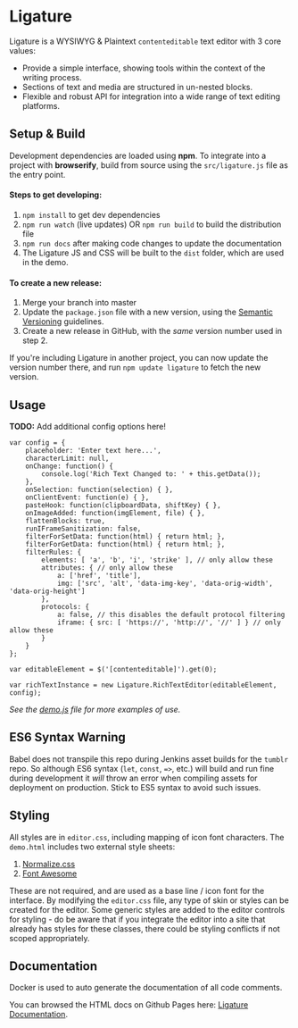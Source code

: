 Ligature
========

Ligature is a WYSIWYG & Plaintext `contenteditable` text editor with 3 core values:

- Provide a simple interface, showing tools within the context of the writing process.
- Sections of text and media are structured in un-nested blocks.
- Flexible and robust API for integration into a wide range of text editing platforms.

## Setup & Build

Development dependencies are loaded using **npm**. To integrate into a project with **browserify**, build from source using the `src/ligature.js` file as the entry point.

#### Steps to get developing:

1. `npm install` to get dev dependencies
2. `npm run watch` (live updates) OR `npm run build` to build the distribution file
3. `npm run docs` after making code changes to update the documentation
4. The Ligature JS and CSS will be built to the `dist` folder, which are used in the demo.

#### To create a new release:

1. Merge your branch into master
2. Update the `package.json` file with a new version, using the [Semantic Versioning](http://semver.org) guidelines.
3. Create a new release in GitHub, with the _same_ version number used in step 2.

If you're including Ligature in another project, you can now update the version number there, and run `npm update ligature` to fetch the new version.

## Usage

**TODO:** Add additional config options here!

    var config = {
        placeholder: 'Enter text here...',
        characterLimit: null,
        onChange: function() {
            console.log('Rich Text Changed to: ' + this.getData());
        },
        onSelection: function(selection) { },
        onClientEvent: function(e) { },
        pasteHook: function(clipboardData, shiftKey) { },
        onImageAdded: function(imgElement, file) { },
        flattenBlocks: true,
        runIFrameSanitization: false,
        filterForSetData: function(html) { return html; },
        filterForGetData: function(html) { return html; },
        filterRules: {
            elements: [ 'a', 'b', 'i', 'strike' ], // only allow these
            attributes: { // only allow these
                a: ['href', 'title'],
                img: ['src', 'alt', 'data-img-key', 'data-orig-width', 'data-orig-height']
            },
            protocols: {
                a: false, // this disables the default protocol filtering
                iframe: { src: [ 'https://', 'http://', '//' ] } // only allow these
            }
        }
    };

    var editableElement = $('[contenteditable]').get(0);

    var richTextInstance = new Ligature.RichTextEditor(editableElement, config);

*See the [demo.js](https://github.tumblr.net/pages/Tumblr/ligature/doc/demo.js.html) file for more examples of use.*

## ES6 Syntax Warning

Babel does not transpile this repo during Jenkins asset builds for the `tumblr` repo. So although ES6 syntax (`let`, `const`, `=>`, etc.) will build
and run fine during development it *will* throw an error when compiling assets for deployment on production. Stick to ES5 syntax to avoid such issues.

## Styling

All styles are in `editor.css`, including mapping of icon font characters. The `demo.html` includes two external style sheets:

1. [Normalize.css](http://necolas.github.io/normalize.css/)
2. [Font Awesome](http://fontawesome.io)

These are not required, and are used as a base line / icon font for the interface. By modifying the `editor.css` file, any type of skin or styles can be created for the editor. Some generic styles are added to the editor controls for styling - do be aware that if you integrate the editor into a site that already has styles for these classes, there could be styling conflicts if not scoped appropriately.

## Documentation

Docker is used to auto generate the documentation of all code comments.

You can browsed the HTML docs on Github Pages here: [Ligature Documentation](https://github.tumblr.net/pages/Tumblr/ligature/doc/README.md.html).
